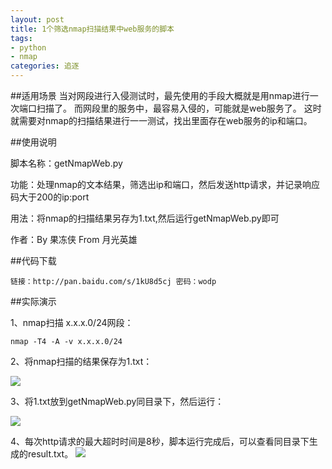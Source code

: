 ```yaml
---
layout: post
title: 1个筛选nmap扫描结果中web服务的脚本
tags:
- python
- nmap
categories: 追逐
---
```


##适用场景
当对网段进行入侵测试时，最先使用的手段大概就是用nmap进行一次端口扫描了。
而网段里的服务中，最容易入侵的，可能就是web服务了。
这时就需要对nmap的扫描结果进行一一测试，找出里面存在web服务的ip和端口。

##使用说明

脚本名称：getNmapWeb.py

功能：处理nmap的文本结果，筛选出ip和端口，然后发送http请求，并记录响应码大于200的ip:port

用法：将nmap的扫描结果另存为1.txt,然后运行getNmapWeb.py即可

作者：By 果冻侠 From 月光英雄

##代码下载

```
链接：http://pan.baidu.com/s/1kU8d5cj 密码：wodp
```

##实际演示

1、nmap扫描 x.x.x.0/24网段：
```
nmap -T4 -A -v x.x.x.0/24
```

2、将nmap扫描的结果保存为1.txt：

![](https://jellyhero.github.io/assets/image/2017-01-05-1.png)

3、将1.txt放到getNmapWeb.py同目录下，然后运行：

![](https://jellyhero.github.io/assets/image/2017-01-05-2.png)

4、每次http请求的最大超时时间是8秒，脚本运行完成后，可以查看同目录下生成的result.txt。
![](https://jellyhero.github.io/assets/image/2017-01-05-3.png)
